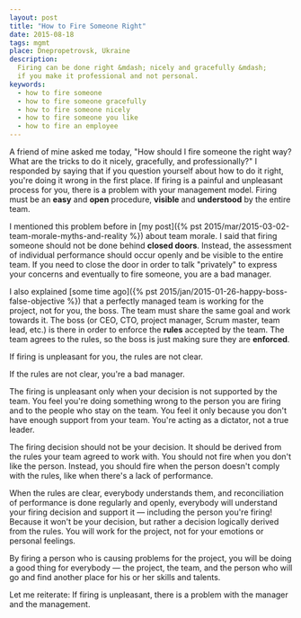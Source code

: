 ```yaml
---
layout: post
title: "How to Fire Someone Right"
date: 2015-08-18
tags: mgmt
place: Dnepropetrovsk, Ukraine
description:
  Firing can be done right &mdash; nicely and gracefully &mdash;
  if you make it professional and not personal.
keywords:
  - how to fire someone
  - how to fire someone gracefully
  - how to fire someone nicely
  - how to fire someone you like
  - how to fire an employee
---
```


A friend of mine asked me today, "How should I fire
someone the right way? What are the tricks to do it nicely,
gracefully, and professionally?" I responded by saying that if you question yourself
about how to do it right, you're doing it wrong in the first place.
If firing is a painful and unpleasant process for you, there is
a problem with your management model. Firing must be an **easy**
and **open** procedure, **visible** and **understood** by the entire team.

<!--more-->

I mentioned this problem before in
[my post]({% pst 2015/mar/2015-03-02-team-morale-myths-and-reality %}) about team morale.
I said that firing someone should not be done behind **closed doors**.
Instead, the assessment of individual performance should
occur openly and be visible to the entire team. If you need to close
the door in order to talk "privately" to express your concerns and
eventually to fire someone, you are a bad manager.

I also explained [some time ago]({% pst 2015/jan/2015-01-26-happy-boss-false-objective %})
that a perfectly managed team is working for the project, not for you, the boss.
The team must share the same goal and work towards it. The boss (or CEO,
CTO, project manager, Scrum master, team lead, etc.) is there in order
to enforce the **rules** accepted by the team. The team agrees to the rules,
so the boss is just making sure they are **enforced**.

If firing is unpleasant for you, the rules are not clear.

If the rules are not clear, you're a bad manager.

The firing is unpleasant only when your decision is not supported by the team.
You feel you're doing something wrong to the person you are firing and
to the people who stay on the team. You feel it only because you don't have
enough support from your team. You're acting as a dictator, not a true leader.

The firing decision should not be your decision. It should be derived
from the rules your team agreed to work with. You should not fire when
you don't like the person. Instead, you should fire when the person doesn't
comply with the rules, like when there's a lack of performance.

When the rules are clear, everybody understands them, and reconciliation of
performance is done regularly and openly, everybody will understand
your firing decision and support it &mdash; including the person you're firing!
Because it won't be your decision, but rather a decision logically derived
from the rules. You will work for the project, not for your emotions or
personal feelings.

By firing a person who is causing problems for the project,
you will be doing a good thing for everybody &mdash; the project, the team, and the
person who will go and find another place for his or her skills and talents.

Let me reiterate: If firing is unpleasant, there is a problem
with the manager and the management.

